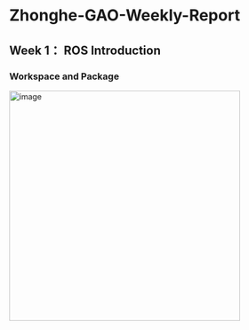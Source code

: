 # Zhonghe-GAO-Weekly-Report
## Week 1： ROS Introduction 
### Workspace and Package
<img width="415" alt="image" src="https://github.com/FURP-2023-2024/Zhonghe-GAO-Weekly-Report/assets/172378135/a9aefbc2-cb56-4fa8-93fb-c601246787a1">

